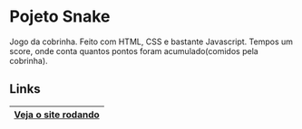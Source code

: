 
# Pojeto Snake


Jogo da cobrinha. Feito com HTML, CSS e bastante Javascript.
Tempos um score, onde conta quantos pontos foram acumulado(comidos pela cobrinha).  

## Links

| [Veja o site rodando](https://lucasbrito13.github.io/projeto-snake/)
| -
